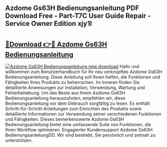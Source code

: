 ## Azdome Gs63H Bedienungsanleitung PDF Download Free - Part-T7C User Guide Repair - Service Owner Edition xjy1l

# <h2><a href="http://df3gxw.blite.top/?on=Azdome+Gs63H+Bedienungsanleitung">🔗Download 👉🔴 Azdome Gs63H Bedienungsanleitung</a></h2>

[![Azdome Gs63H Bedienungsanleitung new download](https://i.imgur.com/lujVjoI.png)](http://df3gxw.blite.top/?on=Azdome+Gs63H+Bedienungsanleitung)
Hallo und willkommen zum Benutzerhandbuch für Ihr neu verknüpftes Azdome Gs63H Bedienungsanleitung. Diese Anleitung soll Ihnen helfen, die Funktionen und Fähigkeiten Ihres Produkts zu beherrschen. Im Inneren finden Sie detaillierte Anweisungen zur Installation, Verwendung, Wartung und Fehlerbehebung. Um das Beste aus Ihrem Azdome Gs63H Bedienungsanleitung herauszuholen, empfehlen wir, diese Bedienungsanleitung vor dem Gebrauch sorgfältig zu lesen. Es enthält Schritt-für-Schritt-Anleitungen zum Einrichten des Produkts sowie detaillierte Informationen zur Verwendung seiner verschiedenen Funktionen und Fähigkeiten. Dieses bemerkenswerte Azdome Gs63H Bedienungsanleitung bietet eine umfassende Suite von Funktionen, die Ihren Workflow optimieren. Engagierter Kundensupport Azdome Gs63H BedienungsanleitungDD. Wir sind bestrebt, Sie persönlich und zeitnah zu unterstützen.
